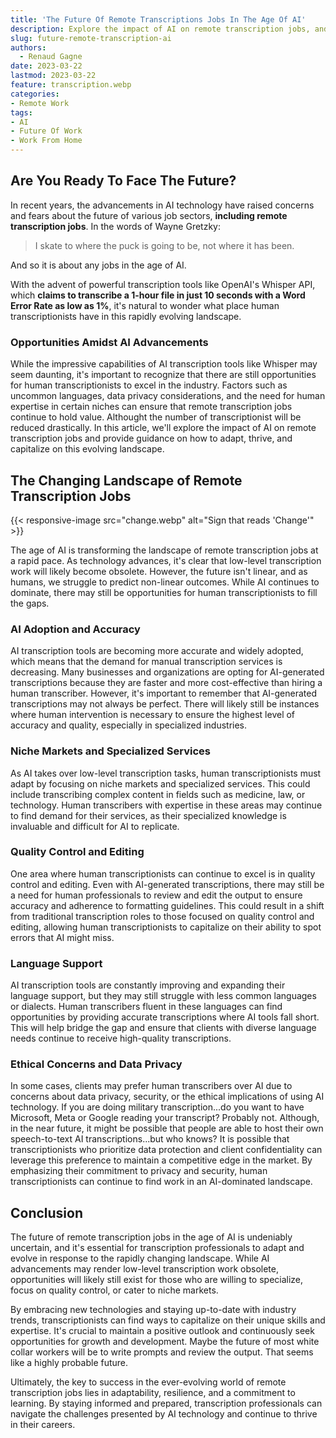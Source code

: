 ```yaml
---
title: 'The Future Of Remote Transcriptions Jobs In The Age Of AI'
description: Explore the impact of AI on remote transcription jobs, and learn how to adapt, thrive, and capitalize on this evolving landscape.
slug: future-remote-transcription-ai
authors:
  - Renaud Gagne
date: 2023-03-22
lastmod: 2023-03-22
feature: transcription.webp
categories:
- Remote Work
tags:
- AI
- Future Of Work
- Work From Home
---
```

## Are You Ready To Face The Future?

In recent years, the advancements in AI technology have raised concerns and fears about the future of various job sectors, **including remote transcription jobs**. 
In the words of Wayne Gretzky:
> I skate to where the puck is going to be, not where it has been.

And so it is about any jobs in the age of AI.

With the advent of powerful transcription tools like OpenAI's Whisper API, which **claims to transcribe a 1-hour file in just 10 seconds with a Word Error Rate as low as 1%**, it's natural to wonder what place human transcriptionists have in this rapidly evolving landscape.

### Opportunities Amidst AI Advancements
While the impressive capabilities of AI transcription tools like Whisper may seem daunting, it's important to recognize that there are still opportunities for human transcriptionists to excel in the industry. Factors such as uncommon languages, data privacy considerations, and the need for human expertise in certain niches can ensure that remote transcription jobs continue to hold value. Althought the number of transcriptionist will be reduced drastically. In this article, we'll explore the impact of AI on remote transcription jobs and provide guidance on how to adapt, thrive, and capitalize on this evolving landscape.

## The Changing Landscape of Remote Transcription Jobs
{{< responsive-image src="change.webp" alt="Sign that reads 'Change'" >}}

The age of AI is transforming the landscape of remote transcription jobs at a rapid pace. As technology advances, it's clear that low-level transcription work will likely become obsolete. However, the future isn't linear, and as humans, we struggle to predict non-linear outcomes. While AI continues to dominate, there may still be opportunities for human transcriptionists to fill the gaps.

### AI Adoption and Accuracy

AI transcription tools are becoming more accurate and widely adopted, which means that the demand for manual transcription services is decreasing. Many businesses and organizations are opting for AI-generated transcriptions because they are faster and more cost-effective than hiring a human transcriber. However, it's important to remember that AI-generated transcriptions may not always be perfect. There will likely still be instances where human intervention is necessary to ensure the highest level of accuracy and quality, especially in specialized industries.

### Niche Markets and Specialized Services

As AI takes over low-level transcription tasks, human transcriptionists must adapt by focusing on niche markets and specialized services. This could include transcribing complex content in fields such as medicine, law, or technology. Human transcribers with expertise in these areas may continue to find demand for their services, as their specialized knowledge is invaluable and difficult for AI to replicate.

### Quality Control and Editing

One area where human transcriptionists can continue to excel is in quality control and editing. Even with AI-generated transcriptions, there may still be a need for human professionals to review and edit the output to ensure accuracy and adherence to formatting guidelines. This could result in a shift from traditional transcription roles to those focused on quality control and editing, allowing human transcriptionists to capitalize on their ability to spot errors that AI might miss.

### Language Support

AI transcription tools are constantly improving and expanding their language support, but they may still struggle with less common languages or dialects. Human transcribers fluent in these languages can find opportunities by providing accurate transcriptions where AI tools fall short. This will help bridge the gap and ensure that clients with diverse language needs continue to receive high-quality transcriptions.

### Ethical Concerns and Data Privacy

In some cases, clients may prefer human transcribers over AI due to concerns about data privacy, security, or the ethical implications of using AI technology. If you are doing military transcription...do you want to have Microsoft, Meta or Google reading your transcript? Probably not. Although, in the near future, it might be possible that people are able to host their own speech-to-text AI transcriptions...but who knows? It is possible that transcriptionists who prioritize data protection and client confidentiality can leverage this preference to maintain a competitive edge in the market. By emphasizing their commitment to privacy and security, human transcriptionists can continue to find work in an AI-dominated landscape.

## Conclusion

The future of remote transcription jobs in the age of AI is undeniably uncertain, and it's essential for transcription professionals to adapt and evolve in response to the rapidly changing landscape. While AI advancements may render low-level transcription work obsolete, opportunities will likely still exist for those who are willing to specialize, focus on quality control, or cater to niche markets.

By embracing new technologies and staying up-to-date with industry trends, transcriptionists can find ways to capitalize on their unique skills and expertise. It's crucial to maintain a positive outlook and continuously seek opportunities for growth and development. Maybe the future of most white collar workers will be to write prompts and review the output. That seems like a highly probable future.

Ultimately, the key to success in the ever-evolving world of remote transcription jobs lies in adaptability, resilience, and a commitment to learning. By staying informed and prepared, transcription professionals can navigate the challenges presented by AI technology and continue to thrive in their careers.